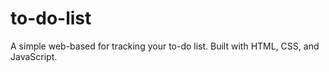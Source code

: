 # to-do-list
A simple web-based for tracking your to-do list. Built with HTML, CSS, and JavaScript.
